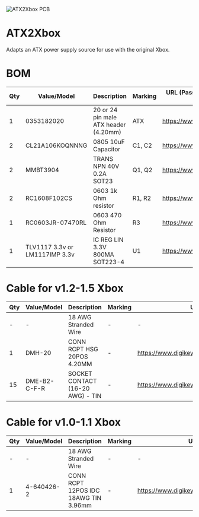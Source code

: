 ![ATX2Xbox PCB](https://github.com/wiredopposite/ATX2Xbox/blob/main/Pictures/atx2xbox.jpg?raw=true) 
# ATX2Xbox

Adapts an ATX power supply source for use with the original Xbox.

# BOM
| Qty | Value/Model | Description | Marking | URL (Passive components provided as example) |
| --- | --- | --- | --- | --- |
| 1 | 0353182020 | 20 or 24 pin male ATX header (4.20mm) | ATX | https://www.digikey.com/short/zf9pj8mr |
| 2 | CL21A106KOQNNNG | 0805 10uF Capacitor | C1, C2 | https://www.digikey.com/short/w9059zhz |
| 2 | MMBT3904 | TRANS NPN 40V 0.2A SOT23 | Q1, Q2 | https://www.digikey.com/short/zz7rhz0t |
| 2 | RC1608F102CS | 0603 1k Ohm resistor | R1, R2 | https://www.digikey.com/short/1vdfpvv4 |
| 1 | RC0603JR-07470RL | 0603 470 Ohm Resistor | R3 | https://www.digikey.com/short/fc9hb4hm |
| 1 | TLV1117 3.3v or LM1117IMP 3.3v | IC REG LIN 3.3V 800MA SOT223-4 | U1 | https://www.digikey.com/short/71td288c |

# Cable for v1.2-1.5 Xbox
| Qty | Value/Model | Description | Marking | URL |
| --- | --- | --- | --- | --- |
| - | - | 18 AWG Stranded Wire | - | - |
| 1 | DMH-20 | CONN RCPT HSG 20POS 4.20MM | - | https://www.digikey.com/short/c1mr8dfd |
| 15 | DME-B2-C-F-R | SOCKET CONTACT (16-20 AWG) - TIN | - | https://www.digikey.com/short/j79w45qb |

# Cable for v1.0-1.1 Xbox
| Qty | Value/Model | Description | Marking | URL |
| --- | --- | --- | --- | --- |
| - | - | 18 AWG Stranded Wire | - | - |
| 1 | 4-640426-2 | CONN RCPT 12POS IDC 18AWG TIN 3.96mm | - | https://www.digikey.com/short/wjbrndfq |
